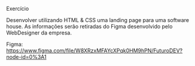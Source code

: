 Exercício

Desenvolver utilizando HTML & CSS uma landing page para uma software house. As informações serão retiradas do Figma desenvolvido pelo WebDesigner da empresa.

Figma: https://www.figma.com/file/W8XRzxMFAYcXPqk0HM9hPN/FuturoDEV?node-id=0%3A1